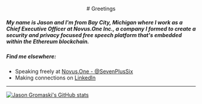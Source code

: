 <p align="center">
# Greetings

##### My name is Jason and I'm from Bay City, Michigan where I work as a Chief Executive Officer at Novus.One Inc., a company I formed to create a security and privacy focused free speech platform that's embedded within the Ethereum blockchain.



##### Find me elsewhere:

- Speaking freely at [Novus.One - @SevenPlusSix](https://novus.one/SevenPlusSix)
- Making connections on [LinkedIn](https://www.linkedin.com/in/jasongromaski/)
---
[![Jason Gromaski's GitHub stats](https://github-readme-stats.vercel.app/api?username=JasonNeale&show_icons=true&count_private=true&hide=stars&theme=merko)](https://github.com/JasonNeale/github-readme-stats)
</p>
